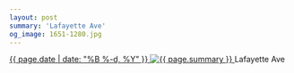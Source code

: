 ```yaml
---
layout: post
summary: 'Lafayette Ave'
og_image: 1651-1280.jpg
---
```


<p>
 <time>
  <a href="/1651">
   {{ page.date | date: "%B %-d, %Y" }}
  </a>
 </time>
 <a href="/1651">
  <img alt="{{ page.summary }}" data-taken="7/4/2022" sizes="(min-width: 700px) 50vw, calc(100vw - 2rem)" src="{{ site.assets_url }}/1651-640.jpg" srcset="{{ site.assets_url }}/1651-320.jpg 320w, {{ site.assets_url }}/1651-640.jpg 640w, {{ site.assets_url }}/1651-960.jpg 960w, {{ site.assets_url }}/1651-1280.jpg 1280w"/>
 </a>
 <span>
  Lafayette Ave
 </span>
</p>
